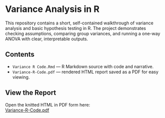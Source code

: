 # Variance Analysis in R

This repository contains a short, self-contained walkthrough of variance analysis and basic hypothesis testing in R. The project demonstrates checking assumptions, comparing group variances, and running a one-way ANOVA with clear, interpretable outputs.

## Contents
- `Variance R Code.Rmd` — R Markdown source with code and narrative.
- `Variance-R-Code.pdf` — rendered HTML report saved as a PDF for easy viewing.

## View the Report
Open the knitted HTML in PDF form here:  
[Variance-R-Code.pdf](./Variance-R-Code.pdf)
